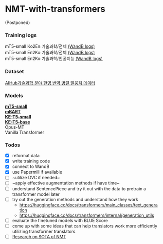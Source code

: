 # NMT-with-transformers
(Postponed)

### Training logs
mT5-small Ko2En 기술과학/전체 [(WandB logs)](https://wandb.ai/dotsnangles/ko2en-translator-mt5-small-with-the-domain-data)  
mT5-small En2Ko 기술과학/전체 [(WandB logs)](https://wandb.ai/dotsnangles/en2ko-translator-mt5-small-with-the-domain-data)  
mT5-small En2Ko 기술과학/인공지능 [(WandB logs)](https://wandb.ai/dotsnangles/en2ko-translator-mt5-small)

### Dataset  
[AIHub기술과학 분야 한영 번역 병렬 말뭉치 데이터](https://aihub.or.kr/aihubdata/data/view.do?currMenu=115&topMenu=100&aihubDataSe=realm&dataSetSn=71266)

### Models  
[**mT5-small**](https://huggingface.co/google/mt5-small)  
[**mBART**](https://huggingface.co/facebook/mbart-large-50-many-to-many-mmt)  
[**KE-T5-small**](https://huggingface.co/KETI-AIR/ke-t5-small)  
[**KE-T5-base**](https://huggingface.co/KETI-AIR/ke-t5-base)  
Opus-MT  
Vanilla Transformer

### Todos  
- [x] reformat data
- [x] write training code
- [x] connect to WandB
- [x] use Papermill if available
- [ ] ~utilize DVC if needed~
- [ ] ~apply effective augmentation methods if have time~
- [ ] understand SentencePiece and try it out with the data to pretrain a transformer model later
- [ ] try out the generation methods and understand how they work
  - https://huggingface.co/docs/transformers/main_classes/text_generation
  - https://huggingface.co/docs/transformers/internal/generation_utils
- [ ] evaluate the finetuned models with BLUE Score
- [ ] come up with some ideas that can help translators work more efficiently utilizing transformer translators
- [ ] [Research on SOTA of NMT](https://paperswithcode.com/sota/machine-translation-on-wmt2014-english-german)
